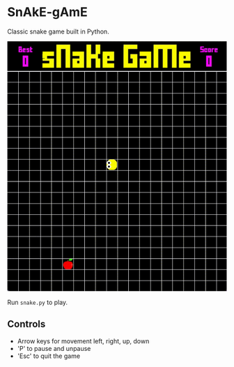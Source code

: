 # SnAkE-gAmE

Classic snake game built in Python.

![Snake GIF](/snake_demo.gif?raw=true "Snake-demo")

Run ``` snake.py ``` to play.

## Controls

- Arrow keys for movement left, right, up, down
- 'P' to pause and unpause
- 'Esc' to quit the game

